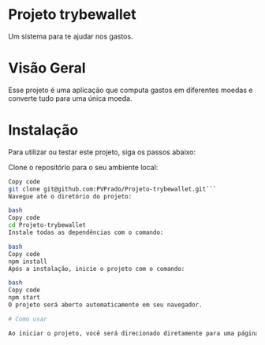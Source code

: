 # Projeto trybewallet

Um sistema para te ajudar nos gastos.

# Visão Geral

Esse projeto é uma aplicação que computa gastos em diferentes moedas e converte tudo para uma única moeda.

# Instalação

Para utilizar ou testar este projeto, siga os passos abaixo:

Clone o repositório para o seu ambiente local:

```bash
Copy code
git clone git@github.com:PVPrado/Projeto-trybewallet.git```
Navegue até o diretório do projeto:

bash
Copy code
cd Projeto-trybewallet
Instale todas as dependências com o comando:

bash
Copy code
npm install
Após a instalação, inicie o projeto com o comando:

bash
Copy code
npm start
O projeto será aberto automaticamente em seu navegador.

# Como usar

Ao iniciar o projeto, você será direcionado diretamente para uma página de login. Não é necessário um login específico, apenas um endereço de e-mail válido (com o formato de um email padrão, ou seja, contendo '@' e etc.) e uma senha com pelo menos 6 caracteres.

